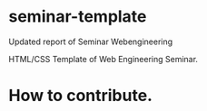 seminar-template
================
Updated report of Seminar Webengineering

HTML/CSS Template of Web Engineering Seminar.

# How to contribute.
